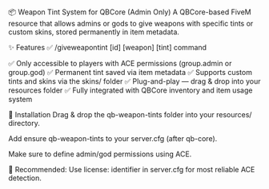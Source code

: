 📦 Weapon Tint System for QBCore (Admin Only)
A QBCore-based FiveM resource that allows admins or gods to give weapons with specific tints or custom skins, stored permanently in item metadata.

✨ Features
✅ /giveweapontint [id] [weapon] [tint] command

✅ Only accessible to players with ACE permissions (group.admin or group.god)
✅ Permanent tint saved via item metadata
✅ Supports custom tints and skins via the skins/ folder
✅ Plug-and-play — drag & drop into your resources folder
✅ Fully integrated with QBCore inventory and item usage system

🧱 Installation
Drag & drop the qb-weapon-tints folder into your resources/ directory.

Add ensure qb-weapon-tints to your server.cfg (after qb-core).

Make sure to define admin/god permissions using ACE.

🔐 Recommended: Use license: identifier in server.cfg for most reliable ACE detection.

